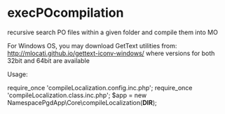 execPOcompilation
=================

recursive search PO files within a given folder and compile them into MO

For Windows OS, you may download GetText utilities from: 
    http://mlocati.github.io/gettext-iconv-windows/
where versions for both 32bit and 64bit are available

Usage:

require_once 'compileLocalization.config.inc.php';
require_once 'compileLocalization.class.inc.php';
$app = new NamespacePgdApp\Core\compileLocalization(__DIR__);

